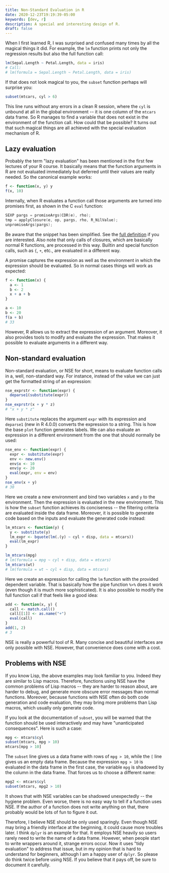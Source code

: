 ```yaml
---
title: Non-Standard Evaluation in R
date: 2020-12-23T19:19:39-05:00
keywords: [dev, r]
description: A special and interesting design of R.
draft: false
---
```


When I first learned R, I was surprised and confused many times by all the
magical things it did. For example, the `lm` function prints not only the
regression results but also the full function call:

```r
lm(Sepal.Length ~ Petal.Length, data = iris)
# Call:
# lm(formula = Sepal.Length ~ Petal.Length, data = iris)
```

If that does not look magical to you, the `subset` function perhaps will
surprise you:

```r
subset(mtcars, cyl > 6)
```

This line runs without any errors in a clean R session, where the `cyl` is
unbound at all in the global environment -- it is one column of the `mtcars`
data frame. So R manages to find a variable that does not exist in the
environment of the function call. How could that be possible? It turns out that
such magical things are all achieved with the special evaluation mechanism of R.

## Lazy evaluation

Probably the term "lazy evaluation" has been mentioned in the first few lectures
of your R course. It basically means that the function arguments in R are not
evaluated immediately but deferred until their values are really needed. So the
canonical example works:

```r
f <- function(x, y) y
f(x, 10)
```

Internally, when R evaluates a function call those arguments are turned into
promises first, as shown in the C `eval` function:

```c
SEXP pargs = promiseArgs(CDR(e), rho);
tmp = applyClosure(e, op, pargs, rho, R_NilValue);
unpromiseArgs(pargs);
```

Be aware that the snippet has been simplified. See the [full definition][eval]
if you are interested. Also note that only calls of closures, which are
basically normal R functions, are processed in this way. Builtin and special
function calls, such as `{`, `+`, etc., are evaluated in a different way.

A promise captures the expression as well as the environment in which the
expression should be evaluated. So in normal cases things will work as expected:

```r
f <- function(x) {
  a <- 1
  b <- 2
  x + a + b
}

a <- 10
b <- 20
f(a + b)
# 33
```

However, R allows us to extract the expression of an argument. Moreover, it also
provides tools to modify and evaluate the expression. That makes it possible to
evaluate arguments in a different way.

## Non-standard evaluation

Non-standard evaluation, or NSE for short, means to evaluate function calls in
a, well, non-standard way. For instance, instead of the value we can just get
the formatted string of an expression:

```r
nse_exprstr <- function(expr) {
  deparse1(substitute(expr))
}
nse_exprstr(x + y * z)
# "x + y * z"
```

Here `substitute` replaces the argument `expr` with its expression and
`deparse1` (new in R 4.0.0) converts the expression to a string. This is how the
base `plot` function generates labels. We can also evaluate an expression in a
different environment from the one that should normally be used:

```r
nse_env <- function(expr) {
  expr <- substitute(expr)
  env <- new.env()
  env$x <- 10
  env$y <- 20
  eval(expr, env = env)
}
nse_env(x + y)
# 30
```

Here we create a new environment and bind two variables `x` and `y` to the
environment. Then the expression is evaluated in the new environment. This is
how the `subset` function achieves its conciseness -- the filtering criteria are
evaluated inside the data frame. Moreover, it is possible to generate code based
on the inputs and evaluate the generated code instead:

```r
lm_mtcars <- function(y) {
  y <- substitute(y)
  lm_expr <- bquote(lm(.(y) ~ cyl + disp, data = mtcars))
  eval(lm_expr)
}

lm_mtcars(mpg)
# lm(formula = mpg ~ cyl + disp, data = mtcars)
lm_mtcars(wt)
# lm(formula = wt ~ cyl + disp, data = mtcars)
```

Here we create an expression for calling the `lm` function with the provided
dependent variable. That is basically how the pipe function `%>%` does it work
(even though it is much more sophisticated). It is also possible to modify the
full function call if that feels like a good idea:

```r
add <- function(x, y) {
  call <- match.call()
  call[[1]] <- as.name("+")
  eval(call)
}
add(1, 2)
# 3
```

NSE is really a powerful tool of R. Many concise and beautiful interfaces are
only possible with NSE. However, that convenience does come with a cost.

## Problems with NSE

If you know Lisp, the above examples may look familiar to you. Indeed they are
similar to Lisp macros. Therefore, functions using NSE have the common problems
of Lisp macros -- they are harder to reason about, are harder to debug, and
generate more obscure error messages than normal functions. Moreover, because
functions with NSE often do both code generation and code evaluation, they may
bring more problems than Lisp macros, which usually only generate code.

If you look at the documentation of `subset`, you will be warned that the
function should be used interactively and may have "unanticipated consequences".
Here is such a case:

```r
mpg <- mtcars$cyl
subset(mtcars, mpg > 10)
mtcars[mpg > 10]
```

The `subset` line gives us a data frame with rows of `mpg > 10`, while the `[`
line gives us an empty data frame. Because the expression `mpg > 10` is
evaluated in the data frame in the first case, the variable `mpg` is shadowed by
the column in the data frame. That forces us to choose a different name:

```r
mpg2 <- mtcars$cyl
subset(mtcars, mpg2 > 10)
```

It shows that with NSE variables can be shadowed unexpectedly -- the hygiene
problem. Even worse, there is no easy way to tell if a function uses NSE. If the
author of a function does not write anything on that, there probably would be
lots of fun to figure it out.

Therefore, I believe NSE should be only used sparingly. Even though NSE may
bring a friendly interface at the beginning, it could cause more troubles later.
I think `dplyr` is an example for that. It employs NSE heavily so users rarely
need to write the name of a data frame. However, when people start to write
wrappers around it, strange errors occur. Now it uses "tidy evaluation" to
address that issue, but in my opinion that is hard to understand for beginners,
although I am a happy user of `dplyr`. So please do think twice before using
NSE. If you believe that it pays off, be sure to document it carefully.

[eval]: https://github.com/wch/r-source/blob/94d52963eed43abd7fabdade683e84d788cc4cf7/src/main/eval.c#L641
